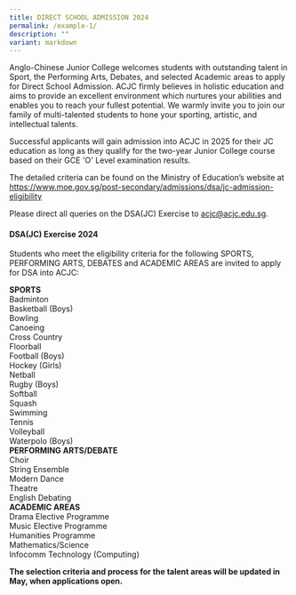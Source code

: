 ```yaml
---
title: DIRECT SCHOOL ADMISSION 2024
permalink: /example-1/
description: ""
variant: markdown
---
```

Anglo-Chinese Junior College welcomes students with outstanding talent in Sport, the Performing Arts, Debates, and selected Academic areas to apply for Direct School Admission. ACJC firmly believes in holistic education and aims to provide an excellent environment which nurtures your abilities and enables you to reach your fullest potential. We warmly invite you to join our family of multi-talented students to hone your sporting, artistic, and intellectual talents.  

Successful applicants will gain admission into ACJC in 2025 for their JC education as long as they qualify for the two-year Junior College course based on their GCE 'O' Level examination results. 

The detailed criteria can be found on the Ministry of Education’s website at https://www.moe.gov.sg/post-secondary/admissions/dsa/jc-admission-eligibility

Please direct all queries on the DSA(JC) Exercise to acjc@acjc.edu.sg.

#### DSA(JC) Exercise 2024
Students who meet the eligibility criteria for the following SPORTS, PERFORMING ARTS, DEBATES and ACADEMIC AREAS are invited to apply for DSA into ACJC:

**SPORTS**<br>
Badminton<br>
Basketball (Boys)<br>
Bowling <br>
Canoeing<br>
Cross Country <br>
Floorball<br>
Football (Boys)<br>
Hockey (Girls)<br>
Netball<br>
Rugby (Boys)<br>
Softball<br>
Squash<br>
Swimming<br>
Tennis<br>
Volleyball<br>
Waterpolo (Boys)<br>
**PERFORMING ARTS/DEBATE**<br>
Choir<br>
String Ensemble<br>
Modern Dance<br>
Theatre<br>
English Debating<br>
**ACADEMIC AREAS**<br>
Drama Elective Programme<br>
Music Elective Programme<br>
Humanities Programme<br>
Mathematics/Science<br>
Infocomm Technology (Computing)<br>

**The selection criteria and process for the talent areas will be updated in May, when applications open.**